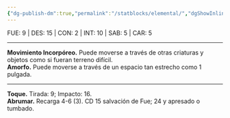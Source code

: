 ```yaml
---
{"dg-publish-dm":true,"permalink":"/statblocks/elemental/","dgShowInlineTitle":"false"}
---
```


<p><span><span style="display:none"> AC:<span id="ac"><strong>13</strong></span> | HP: <span id="hp">65</span> | IN: <span id="in">3</span></span></span></p><p><span>FUE: <span class="dice-roller no-icon" aria-label-position="top" data-dice="d20+3" aria-label="d20+3
[6]+3"><span class="dice-roller-result">9</span></span> | DES: <span class="dice-roller no-icon" aria-label-position="top" data-dice="d20+3" aria-label="d20+3
[12]+3"><span class="dice-roller-result">15</span></span> | CON: <span class="dice-roller no-icon is-min" aria-label-position="top" data-dice="d20+1" aria-label="d20+1
[1]+1"><span class="dice-roller-result">2</span></span> | INT: <span class="dice-roller no-icon" aria-label-position="top" data-dice="d20+0" aria-label="d20+0
[10]+0"><span class="dice-roller-result">10</span></span> | SAB: <span class="dice-roller no-icon" aria-label-position="top" data-dice="d20+0" aria-label="d20+0
[5]+0"><span class="dice-roller-result">5</span></span> | CAR: <span class="dice-roller no-icon" aria-label-position="top" data-dice="d20+0" aria-label="d20+0
[5]+0"><span class="dice-roller-result">5</span></span></span></p><p><span><hr>
<p dir="auto"><strong>Movimiento Incorpóreo.</strong> Puede moverse a través de otras criaturas y objetos como si fueran terreno difícil.<br>
<strong>Amorfo.</strong> Puede moverse a través de un espacio tan estrecho como 1 pulgada.</p></span></p><p><span><hr>
<p dir="auto"><strong>Toque.</strong> Tirada: <span class="dice-roller no-icon" aria-label-position="top" data-dice="d20+5" aria-label="d20+5
[4]+5"><span class="dice-roller-result">9</span></span>; Impacto: <span class="dice-roller no-icon" aria-label-position="top" data-dice="3d6+3" aria-label="3d6+3
[5, 5, 3]+3"><span class="dice-roller-result">16</span></span>.<br>
<strong>Abrumar.</strong> Recarga 4-6 (<span class="dice-roller no-icon" aria-label-position="top" data-dice="d6" aria-label="d6
[3]"><span class="dice-roller-result">3</span></span>). CD 15 salvación de Fue; <span class="dice-roller no-icon" aria-label-position="top" data-dice="4d8+4" aria-label="4d8+4
[2, 8, 4, 6]+4"><span class="dice-roller-result">24</span></span> y apresado o tumbado.</p></span></p>